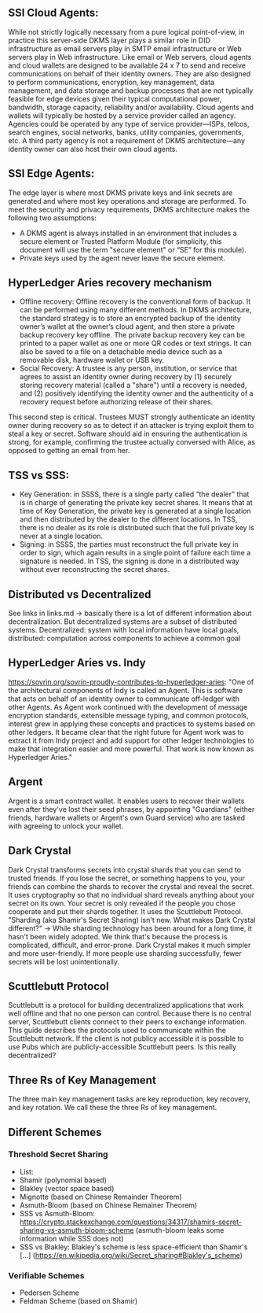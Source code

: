 ## SSI Cloud Agents:
While not strictly logically necessary from a pure logical point-of-view, in practice this server-side DKMS layer plays a similar role in DID infrastructure as email servers play in SMTP email infrastructure or Web servers play in Web infrastructure. Like email or Web servers, cloud agents and cloud wallets are designed to be available 24 x 7 to send and receive communications on behalf of their identity owners. They are also designed to perform communications, encryption, key management, data management, and data storage and backup processes that are not typically feasible for edge devices given their typical computational power, bandwidth, storage capacity, reliability and/or availability.
Cloud agents and wallets will typically be hosted by a service provider called an agency. Agencies could be operated by any type of service provider—ISPs, telcos, search engines, social networks, banks, utility companies, governments, etc. A third party agency is not a requirement of DKMS architecture—any identity owner can also host their own cloud agents.

## SSI Edge Agents:
The edge layer is where most DKMS private keys and link secrets are generated and where most key operations and storage are performed. To meet the security and privacy requirements, DKMS architecture makes the following two assumptions:
- A DKMS agent is always installed in an environment that includes a secure element or Trusted Platform Module (for simplicity, this document will use the term "secure element" or “SE” for this module).
- Private keys used by the agent never leave the secure element.

## HyperLedger Aries recovery mechanism
- Offline recovery: Offline recovery is the conventional form of backup. It can be performed using many different methods. In DKMS architecture, the standard strategy is to store an encrypted backup of the identity owner’s wallet at the owner’s cloud agent, and then store a private backup recovery key offline. The private backup recovery key can be printed to a paper wallet as one or more QR codes or text strings. It can also be saved to a file on a detachable media device such as a removable disk, hardware wallet or USB key.
- Social Recovery: A trustee is any person, institution, or service that agrees to assist an identity owner during recovery by (1) securely storing recovery material (called a "share") until a recovery is needed, and (2) positively identifying the identity owner and the authenticity of a recovery request before authorizing release of their shares.

This second step is critical. Trustees MUST strongly authenticate an identity owner during recovery so as to detect if an attacker is trying exploit them to steal a key or secret. Software should aid in ensuring the authentication is strong, for example, confirming the trustee actually conversed with Alice, as opposed to getting an email from her.

## TSS vs SSS:
- Key Generation: in SSSS, there is a single party called “the dealer” that is in charge of generating the private key secret shares. It means that at time of Key Generation, the private key is generated at a single location and then distributed by the dealer to the different locations. In TSS, there is no dealer as its role is distributed such that the full private key is never at a single location.
- Signing: in SSSS, the parties must reconstruct the full private key in order to sign, which again results in a single point of failure each time a signature is needed. In TSS, the signing is done in a distributed way without ever reconstructing the secret shares.

## Distributed vs Decentralized
See links in links.md -> basically there is a lot of different information about decentralization. But decentralized systems are a subset of distributed systems. Decentralized: system with local information have local goals, distributed: computation across components to achieve a common goal

## HyperLedger Aries vs. Indy
https://sovrin.org/sovrin-proudly-contributes-to-hyperledger-aries: "One of the architectural components of Indy is called an Agent. This is software that acts on behalf of an identity owner to communicate off-ledger with other Agents. As Agent work continued with the development of message encryption standards, extensible message typing, and common protocols, interest grew in applying these concepts and practices to systems based on other ledgers. It became clear that the right future for Agent work was to extract it from Indy project and add support for other ledger technologies to make that integration easier and more powerful. That work is now known as Hyperledger Aries."

## Argent
Argent is a smart contract wallet.
It enables users to recover their wallets even after they've lost their seed phrases, by appointing "Guardians" (either friends, hardware wallets or Argent's own Guard service) who are tasked with agreeing to unlock your wallet.

## Dark Crystal
Dark Crystal transforms secrets into crystal shards that you can send to trusted friends. If you lose the secret, or something happens to you, your friends can combine the shards to recover the crystal and reveal the secret.
It uses cryptography so that no individual shard reveals anything about your secret on its own. Your secret is only revealed if the people you chose cooperate and put their shards together. It uses the Scuttlebutt Protocol.
"Sharding (aka Shamir's Secret Sharing) isn't new. What makes Dark Crystal different?" -> While sharding technology has been around for a long time, it hasn't been widely adopted. We think that's because the process is complicated, difficult, and error-prone. Dark Crystal makes it much simpler and more user-friendly. If more people use sharding successfully, fewer secrets will be lost unintentionally.

## Scuttlebutt Protocol 
Scuttlebutt is a protocol for building decentralized applications that work well offline and that no one person can control. Because there is no central server, Scuttlebutt clients connect to their peers to exchange information. This guide describes the protocols used to communicate within the Scuttlebutt network.
If the client is not publicy accessible it is possible to use Pubs which are publicly-accessible Scuttlebutt peers. Is this really decentralized?

## Three Rs of Key Management
The three main key management tasks are key reproduction, key recovery, and key rotation. We call these the three Rs of key management.

## Different Schemes
### Threshold Secret Sharing
- List:
 - Shamir (polynomial based)
 - Blakley (vector space based)
 - Mignotte (based on Chinese Remainder Theorem)
 - Asmuth-Bloom (based on Chinese Remainer Theorem)
- SSS vs Asmuth-Bloom: https://crypto.stackexchange.com/questions/34317/shamirs-secret-sharing-vs-asmuth-bloom-scheme (asmuth-bloom leaks some information while SSS does not)
- SSS vs Blakley: Blakley's scheme is less space-efficient than Shamir's [...] (https://en.wikipedia.org/wiki/Secret_sharing#Blakley's_scheme)
### Verifiable Schemes
- Pedersen Scheme 
- Feldman Scheme (based on Shamir)

